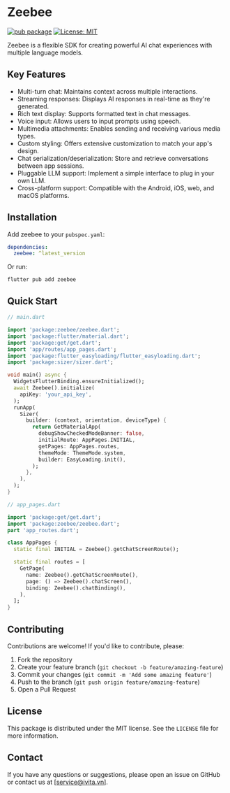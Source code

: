 # Zeebee

[![pub package](https://img.shields.io/pub/v/zeebee.svg)](https://pub.dev/packages/zeebee)
[![License: MIT](https://img.shields.io/badge/License-MIT-yellow.svg)](https://opensource.org/licenses/MIT)

Zeebee is a flexible SDK for creating powerful AI chat experiences with multiple language models.

## Key Features

- Multi-turn chat: Maintains context across multiple interactions.
- Streaming responses: Displays AI responses in real-time as they're generated.
- Rich text display: Supports formatted text in chat messages.
- Voice input: Allows users to input prompts using speech.
- Multimedia attachments: Enables sending and receiving various media types.
- Custom styling: Offers extensive customization to match your app's design.
- Chat serialization/deserialization: Store and retrieve conversations between app sessions.
- Pluggable LLM support: Implement a simple interface to plug in your own LLM.
- Cross-platform support: Compatible with the Android, iOS, web, and macOS platforms.

## Installation

Add zeebee to your `pubspec.yaml`:

```yaml
dependencies:
  zeebee: ^latest_version
```

Or run:

```
flutter pub add zeebee
```

## Quick Start

```dart
// main.dart

import 'package:zeebee/zeebee.dart';
import 'package:flutter/material.dart';
import 'package:get/get.dart';
import 'app/routes/app_pages.dart';
import 'package:flutter_easyloading/flutter_easyloading.dart';
import 'package:sizer/sizer.dart';

void main() async {
  WidgetsFlutterBinding.ensureInitialized();
  await Zeebee().initialize(
    apiKey: 'your_api_key',
  );
  runApp(
    Sizer(
      builder: (context, orientation, deviceType) {
        return GetMaterialApp(
          debugShowCheckedModeBanner: false,
          initialRoute: AppPages.INITIAL,
          getPages: AppPages.routes,
          themeMode: ThemeMode.system,
          builder: EasyLoading.init(),
        );
      },
    ),
  );
}
```

```dart
// app_pages.dart

import 'package:get/get.dart';
import 'package:zeebee/zeebee.dart';
part 'app_routes.dart';

class AppPages {
  static final INITIAL = Zeebee().getChatScreenRoute();

  static final routes = [
    GetPage(
      name: Zeebee().getChatScreenRoute(),
      page: () => Zeebee().chatScreen(),
      binding: Zeebee().chatBinding(),
    ),
  ];
}
```

## Contributing

Contributions are welcome! If you'd like to contribute, please:

1. Fork the repository
2. Create your feature branch (`git checkout -b feature/amazing-feature`)
3. Commit your changes (`git commit -m 'Add some amazing feature'`)
4. Push to the branch (`git push origin feature/amazing-feature`)
5. Open a Pull Request

## License

This package is distributed under the MIT license. See the `LICENSE` file for more information.

## Contact

If you have any questions or suggestions, please open an issue on GitHub or contact us at [service@ivita.vn].
